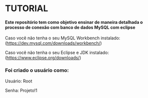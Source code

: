 # TUTORIAL



#### Este repositório tem como objetivo ensinar de maneira detalhada o processo de conexão com banco de dados MySQL com eclipse



Caso você não tenha o seu MySQL Workbench instalado: (https://dev.mysql.com/downloads/workbench/)

Caso você não tenha o seu Eclipse e JDK instalado: (https://www.eclipse.org/downloads/)



### Foi criado o usuário como:



Usuário: Root

Senha: Projeto!1


